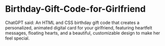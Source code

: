# Birthday-Gift-Code-for-Girlfriend
ChatGPT said:  An HTML and CSS birthday gift code that creates a personalized, animated digital card for your girlfriend, featuring heartfelt messages, floating hearts, and a beautiful, customizable design to make her feel special.
